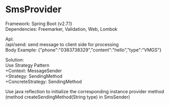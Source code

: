 # SmsProvider
Framework: Spring Boot (v2.7.1)<br>
Dependencies: Freemarker, Validation, Web, Lombok


Api:<br>
/api/send: send message to client side for processing<br>
Body Example: {"phone":"0383738329","content":"hello","type":"VMGS"}

Solution:<br>
Use Strategy Pattern<br>
+Context: MessageSender<br>
+Strategy: SendingMethod<br>
+ConcreteStrategy: <ProviderName>SendingMethod<br>

Use java reflection to initialize the corresponding instance provider method (method createSendingMethod(String type) in SmsSender)